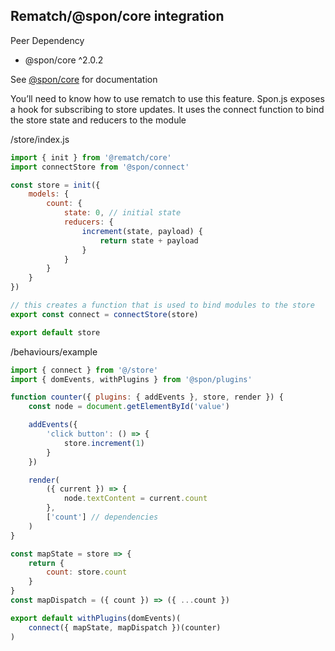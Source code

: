 ## Rematch/@spon/core integration

Peer Dependency

- @spon/core ^2.0.2

See [@spon/core](https://github.com/magicspon/spon-core/blob/master/README.md) for documentation

You’ll need to know how to use rematch to use this feature. Spon.js exposes a hook for subscribing to store updates. It uses the connect function to bind the store state and reducers to the module

/store/index.js

```javascript
import { init } from '@rematch/core'
import connectStore from '@spon/connect'

const store = init({
	models: {
		count: {
			state: 0, // initial state
			reducers: {
				increment(state, payload) {
					return state + payload
				}
			}
		}
	}
})

// this creates a function that is used to bind modules to the store
export const connect = connectStore(store)

export default store
```

/behaviours/example

```javascript
import { connect } from '@/store'
import { domEvents, withPlugins } from '@spon/plugins'

function counter({ plugins: { addEvents }, store, render }) {
	const node = document.getElementById('value')

	addEvents({
		'click button': () => {
			store.increment(1)
		}
	})

	render(
		({ current }) => {
			node.textContent = current.count
		},
		['count'] // dependencies
	)
}

const mapState = store => {
	return {
		count: store.count
	}
}
const mapDispatch = ({ count }) => ({ ...count })

export default withPlugins(domEvents)(
	connect({ mapState, mapDispatch })(counter)
)
```
